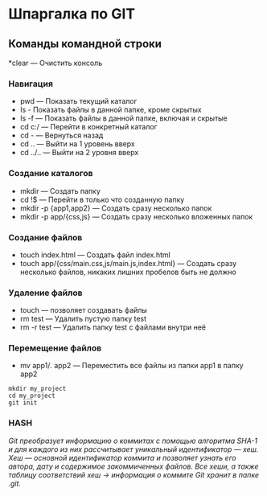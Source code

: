 # Шпаргалка по GIT

## Команды командной строки

*clear — Очистить консоль

### Навигация
* pwd — Показать текущий каталог
* ls - Показать файлы в данной папке, кроме скрытых
* ls -f — Показать файлы в данной папке, включая и скрытые
* cd c:/ — Перейти в конкретный каталог
* cd - — Вернуться назад
* cd .. — Выйти на 1 уровень вверх
* cd ../.. — Выйти на 2 уровня вверх

### Создание каталогов
* mkdir — Создать папку
* cd !$ — Перейти в только что созданную папку
* mkdir -p {app1,app2} — Создать сразу несколько папок
* mkdir -p app/{css,js} — Создать сразу несколько вложенных папок

### Создание файлов
* touch index.html — Создать файл index.html
* touch app/{css/main.css,js/main.js,index.html} — Создать сразу несколько файлов, никаких лишних пробелов быть не должно

### Удаление файлов
* touch — позволяет создавать файлы
* rm test — Удалить пустую папку test
* rm -r test — Удалить папку test с файлами внутри неё

### Перемещение файлов
* mv app1/*.* app2 — Переместить все файлы из папки app1 в папку app2

```
mkdir my_project
cd my_project
git init
```


### HASH
*Git преобразует информацию о коммитах с помощью алгоритма SHA-1 и для каждого из них рассчитывает уникальный идентификатор — хеш.*
*Хеш — основной идентификатор коммита и позволяет узнать его автора, дату и содержимое закоммиченных файлов.*
*Все хеши, а также таблицу соответствий хеш → информация о коммите Git хранит в папке .git.*
